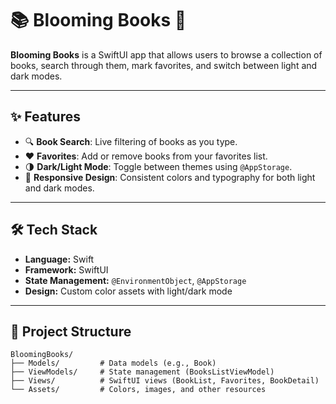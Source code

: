 # 📚 Blooming Books 🌼

**Blooming Books** is a SwiftUI app that allows users to browse a collection of books, search through them, mark favorites, and switch between light and dark modes.

---

## ✨ Features
- 🔍 **Book Search**: Live filtering of books as you type.  
- ❤️ **Favorites**: Add or remove books from your favorites list.  
- 🌗 **Dark/Light Mode**: Toggle between themes using `@AppStorage`.  
- 📱 **Responsive Design**: Consistent colors and typography for both light and dark modes.  

---

## 🛠 Tech Stack
- **Language:** Swift  
- **Framework:** SwiftUI  
- **State Management:** `@EnvironmentObject`, `@AppStorage`  
- **Design:** Custom color assets with light/dark mode  

---

## 📂 Project Structure
```
BloomingBooks/
├── Models/         # Data models (e.g., Book)
├── ViewModels/     # State management (BooksListViewModel)
├── Views/          # SwiftUI views (BookList, Favorites, BookDetail)
└── Assets/         # Colors, images, and other resources
```
